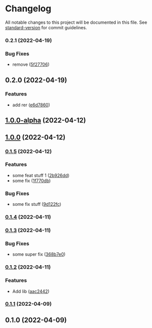 # Changelog

All notable changes to this project will be documented in this file. See [standard-version](https://github.com/conventional-changelog/standard-version) for commit guidelines.

### 0.2.1 (2022-04-19)


### Bug Fixes

* remove ([5f27706](https://github.com/mckrava/storybook-ci-demo/commit/5f27706cd729f0c28cc7e25b644a80b506b16c8b))

## 0.2.0 (2022-04-19)


### Features

* add rer ([e6d7860](https://github.com/mckrava/storybook-ci-demo/commit/e6d78608750b85391f51e9ece23ae9ab7d3db8e3))

## [1.0.0-alpha](https://github.com/mckrava/storybook-ci-demo/compare/v1.0.0...v1.0.0-alpha) (2022-04-12)

## [1.0.0](https://github.com/mckrava/storybook-ci-demo/compare/v0.1.5...v1.0.0) (2022-04-12)

### [0.1.5](https://github.com/mckrava/storybook-ci-demo/compare/v0.1.4...v0.1.5) (2022-04-12)


### Features

* some feat stuff 1 ([2b926dd](https://github.com/mckrava/storybook-ci-demo/commit/2b926dd4f05a781a7f1e1d2ea1e8882a4f9f086d))
* some fix ([1f770db](https://github.com/mckrava/storybook-ci-demo/commit/1f770dbfbbd3f16a017fa88c2c6ba2a43306bf08))


### Bug Fixes

* some fix stuff ([9d122fc](https://github.com/mckrava/storybook-ci-demo/commit/9d122fc9275f481b3616793d65b9ae80b191b72b))

### [0.1.4](https://github.com/mckrava/storybook-ci-demo/compare/v0.1.3...v0.1.4) (2022-04-11)

### [0.1.3](https://github.com/mckrava/storybook-ci-demo/compare/v0.1.2...v0.1.3) (2022-04-11)


### Bug Fixes

* some super fix ([368b7e0](https://github.com/mckrava/storybook-ci-demo/commit/368b7e0d8b250f0227dc53ff759aed659bda3e3f))

### [0.1.2](https://github.com/mckrava/storybook-ci-demo/compare/v0.1.1...v0.1.2) (2022-04-11)


### Features

* Add lib ([aac2442](https://github.com/mckrava/storybook-ci-demo/commit/aac24421853b3b61e31c5ddcd5d0af32e9af03a7))

### [0.1.1](https://github.com/mckrava/storybook-ci-demo/compare/v0.1.0...v0.1.1) (2022-04-09)

## 0.1.0 (2022-04-09)
